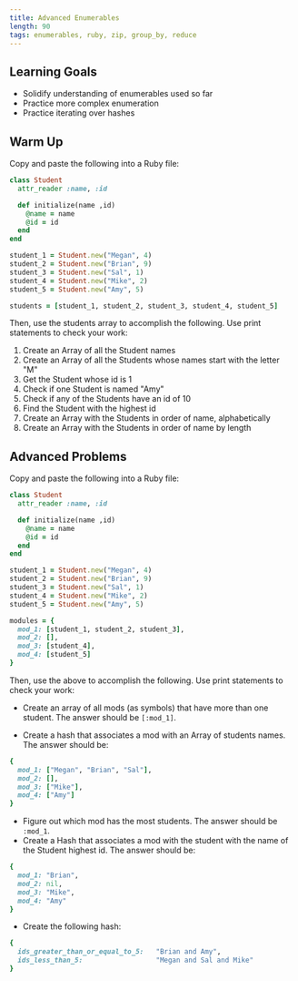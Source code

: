 ```yaml
---
title: Advanced Enumerables
length: 90
tags: enumerables, ruby, zip, group_by, reduce
---
```


## Learning Goals

* Solidify understanding of enumerables used so far
* Practice more complex enumeration
* Practice iterating over hashes

## Warm Up  

Copy and paste the following into a Ruby file:

```ruby
class Student
  attr_reader :name, :id

  def initialize(name ,id)
    @name = name
    @id = id
  end
end

student_1 = Student.new("Megan", 4)
student_2 = Student.new("Brian", 9)
student_3 = Student.new("Sal", 1)
student_4 = Student.new("Mike", 2)
student_5 = Student.new("Amy", 5)

students = [student_1, student_2, student_3, student_4, student_5]
```

Then, use the students array to accomplish the following. Use print statements to check your work:

1. Create an Array of all the Student names
1. Create an Array of all the Students whose names start with the letter "M"
1. Get the Student whose id is 1
1. Check if one Student is named "Amy"
1. Check if any of the Students have an id of 10
1. Find the Student with the highest id
1. Create an Array with the Students in order of name, alphabetically
1. Create an Array with the Students in order of name by length

## Advanced Problems

Copy and paste the following into a Ruby file:

```ruby
class Student
  attr_reader :name, :id

  def initialize(name ,id)
    @name = name
    @id = id
  end
end

student_1 = Student.new("Megan", 4)
student_2 = Student.new("Brian", 9)
student_3 = Student.new("Sal", 1)
student_4 = Student.new("Mike", 2)
student_5 = Student.new("Amy", 5)

modules = {
  mod_1: [student_1, student_2, student_3],
  mod_2: [],
  mod_3: [student_4],
  mod_4: [student_5]
}
```

Then, use the above to accomplish the following. Use print statements to check your work:

* Create an array of all mods (as symbols) that have more than one student. The answer should be `[:mod_1]`.

* Create a hash that associates a mod with an Array of students names. The answer should be:

```ruby
{
  mod_1: ["Megan", "Brian", "Sal"],
  mod_2: [],
  mod_3: ["Mike"],
  mod_4: ["Amy"]
}
```

* Figure out which mod has the most students. The answer should be `:mod_1`.
* Create a Hash that associates a mod with the student with the name of the Student highest id. The answer should be:

```ruby
{
  mod_1: "Brian",
  mod_2: nil,
  mod_3: "Mike",
  mod_4: "Amy"
}
```

* Create the following hash:

```ruby
{
  ids_greater_than_or_equal_to_5:   "Brian and Amy",
  ids_less_than_5:                  "Megan and Sal and Mike"
}
```
